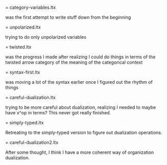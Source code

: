 = category-variables.ltx

was the first attempt to write stuff down from the beginning

= unpolarized.ltx

trying to do only unpolarized variables

= twisted.ltx

was the progress I made after realizing I could do things in terms of
the twisted arrow category of the meaning of the categorical context

= syntax-first.ltx

was moving a lot of the syntax earlier once I figured out the rhythm
of things

= careful-dualization.ltx

trying to be more careful about dualization, realizing I needed to
maybe have x^op in terms? This never got really finished.

= simply-typed.ltx

Retreating to the simply-typed version to figure out dualization operations.

= careful-dualization2.ltx

After some thought, I think I have a more coherent way of organization dualization.